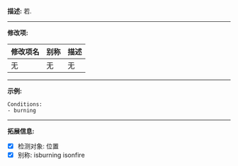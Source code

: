 **描述:** 若.

---

**修改项:**

| 修改项名  | 别称           | 描述                      |
| --------- | -------------- | ------------------------- |
| 无        | 无             | 无

---

**示例:**

```
Conditions:
- burning
```

---

**拓展信息:**

- [x] 检测对象: 位置
- [x] 别称: isburning isonfire